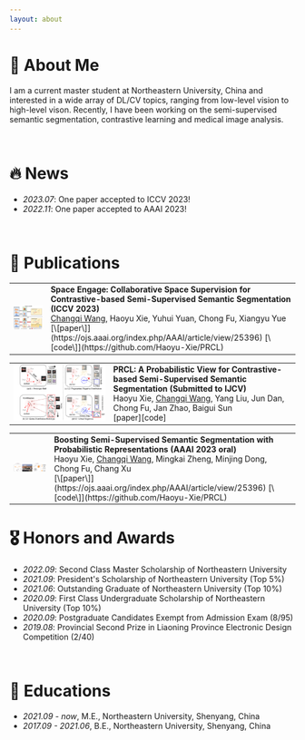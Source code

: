 ```yaml
---
layout: about 
---
```


# 🙋 About Me
I am a current master student at Northeastern University, China and interested in a wide array of DL/CV topics, ranging from low-level vision to high-level vison. Recently, I have been working on the semi-supervised semantic segmentation, contrastive learning and medical image analysis.

<br/>

# 🔥 News
* *2023.07*: One paper accepted to ICCV 2023!
* *2022.11*: One paper accepted to AAAI 2023!

<br/>

# 📝 Publications
<table>
<tr align="left">
<td><img src="assets/img/CSS.png" width="500px" alt="sym"></td>
<td>
 <b>Space Engage: Collaborative Space Supervision for Contrastive-based Semi-Supervised Semantic Segmentation (ICCV 2023)</b> <br/>
 <u>Changqi Wang</u>, Haoyu Xie, Yuhui Yuan, Chong Fu, Xiangyu Yue <br/>
[\[paper\]](https://ojs.aaai.org/index.php/AAAI/article/view/25396) [\[code\]](https://github.com/Haoyu-Xie/PRCL)<br/>
</td>
</tr>

</table>
<table>
<tr align="left">
<td><img src="assets/img/PTT.png" width="500px" alt="sym"></td>
<td>
 <b>PRCL: A Probabilistic View for Contrastive-based Semi-Supervised Semantic Segmentation (Submitted to IJCV)</b> <br/>
Haoyu Xie, <u>Changqi Wang</u>, Yang Liu, Jun Dan, Chong Fu, Jan Zhao, Baigui Sun <br/>
<a herf='https://ojs.aaai.org/index.php/AAAI/article/view/25396'>[paper]</a><a herf='https://ojs.aaai.org/index.php/AAAI/article/view/25396'>[code]</a>
</td>
</tr>
 
</table>
<table>
<tr align="left">
<td><img src="assets/img/PRCL.png" width="500px" alt="sym"></td>
<td>
 <b>Boosting Semi-Supervised Semantic Segmentation with Probabilistic Representations (AAAI 2023 oral)</b> <br/>
 Haoyu Xie, <u>Changqi Wang</u>, Mingkai Zheng, Minjing Dong, Chong Fu, Chang Xu <br/>
[\[paper\]](https://ojs.aaai.org/index.php/AAAI/article/view/25396) [\[code\]](https://github.com/Haoyu-Xie/PRCL)<br/>
</td>
</tr>
</table>

# 🎖 Honors and Awards
* *2022.09*: Second Class Master Scholarship of Northeastern University
* *2021.09*: President's Scholarship of Northeastern University (Top 5%)
* *2021.06*: Outstanding Graduate of Northeastern University (Top 10%)
* *2020.09*: First Class Undergraduate Scholarship of Northeastern University (Top 10%)
* *2020.09*: Postgraduate Candidates Exempt from Admission Exam (8/95)
* *2019.08*: Provincial Second Prize in Liaoning Province Electronic Design Competition (2/40)

<br/>

# 📖 Educations
- *2021.09 - now*, M.E., Northeastern University, Shenyang, China
- *2017.09 - 2021.06*, B.E., Northeastern University, Shenyang, China
